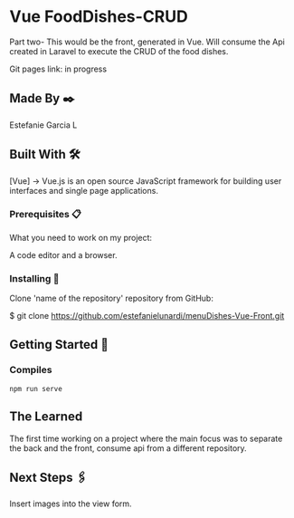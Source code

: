 # Vue FoodDishes-CRUD

Part two- This would be the front, generated in Vue. Will consume the Api created in Laravel to execute the CRUD of the food dishes.

Git pages link: in progress

## Made By ✒️

Estefanie Garcia L

## Built With 🛠️

[Vue] -> Vue.js is an open source JavaScript framework for building user interfaces and single page applications.

### Prerequisites 📋

What you need to work on my project:

A code editor and a browser.

### Installing 🔧

Clone 'name of the repository' repository from GitHub:

$ git clone https://github.com/estefanielunardi/menuDishes-Vue-Front.git

## Getting Started 🚀

### Compiles
```
npm run serve
```

## The Learned
The first time working on a project where the main focus was to separate the back and the front, consume api from a different repository.

## Next Steps 🖇️

Insert images into the view form.
